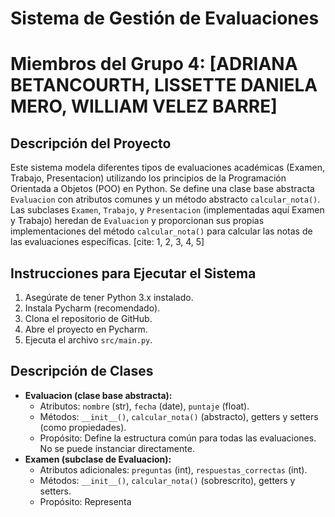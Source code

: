 # Sistema de Gestión de Evaluaciones

# Miembros del Grupo 4: [ADRIANA BETANCOURTH, LISSETTE DANIELA MERO, WILLIAM VELEZ BARRE]

## Descripción del Proyecto

Este sistema modela diferentes tipos de evaluaciones académicas (Examen, Trabajo, Presentacion) utilizando los principios de la Programación Orientada a Objetos (POO) en Python.  Se define una clase base abstracta `Evaluacion` con atributos comunes y un método abstracto `calcular_nota()`. Las subclases `Examen`, `Trabajo`, y `Presentacion` (implementadas aquí Examen y Trabajo)  heredan de `Evaluacion` y proporcionan sus propias implementaciones del método `calcular_nota()` para calcular las notas de las evaluaciones específicas. [cite: 1, 2, 3, 4, 5]

## Instrucciones para Ejecutar el Sistema

1.  Asegúrate de tener Python 3.x instalado.
2.  Instala Pycharm (recomendado).
3.  Clona el repositorio de GitHub.
4.  Abre el proyecto en Pycharm.
5.  Ejecuta el archivo `src/main.py`.

## Descripción de Clases

* **Evaluacion (clase base abstracta):**
    * Atributos: `nombre` (str), `fecha` (date), `puntaje` (float).
    * Métodos: `__init__()`, `calcular_nota()` (abstracto), getters y setters (como propiedades).
    * Propósito: Define la estructura común para todas las evaluaciones. No se puede instanciar directamente.
* **Examen (subclase de Evaluacion):**
    * Atributos adicionales: `preguntas` (int), `respuestas_correctas` (int).
    * Métodos: `__init__()`, `calcular_nota()` (sobrescrito), getters y setters.
    * Propósito: Representa
